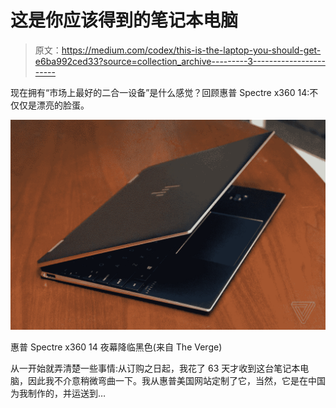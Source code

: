 # 这是你应该得到的笔记本电脑

> 原文：<https://medium.com/codex/this-is-the-laptop-you-should-get-e6ba992ced33?source=collection_archive---------3----------------------->

现在拥有“市场上最好的二合一设备”是什么感觉？回顾惠普 Spectre x360 14:不仅仅是漂亮的脸蛋。

![](img/e916b3496f3081c61810214c2c90a2ae.png)

惠普 Spectre x360 14 夜幕降临黑色(来自 The Verge)

从一开始就弄清楚一些事情:从订购之日起，我花了 63 天才收到这台笔记本电脑，因此我不介意稍微弯曲一下。我从惠普美国网站定制了它，当然，它是在中国为我制作的，并运送到…